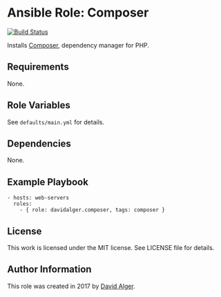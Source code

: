 # Ansible Role: Composer

[![Build Status](https://travis-ci.com/davidalger/ansible-role-composer.svg?branch=master)](https://travis-ci.com/davidalger/ansible-role-composer)

Installs [Composer](https://getcomposer.org), dependency manager for PHP.

## Requirements

None.

## Role Variables

See `defaults/main.yml` for details.

## Dependencies

None.

## Example Playbook

    - hosts: web-servers
      roles:
        - { role: davidalger.composer, tags: composer }

## License

This work is licensed under the MIT license. See LICENSE file for details.

## Author Information

This role was created in 2017 by [David Alger](http://davidalger.com/).
